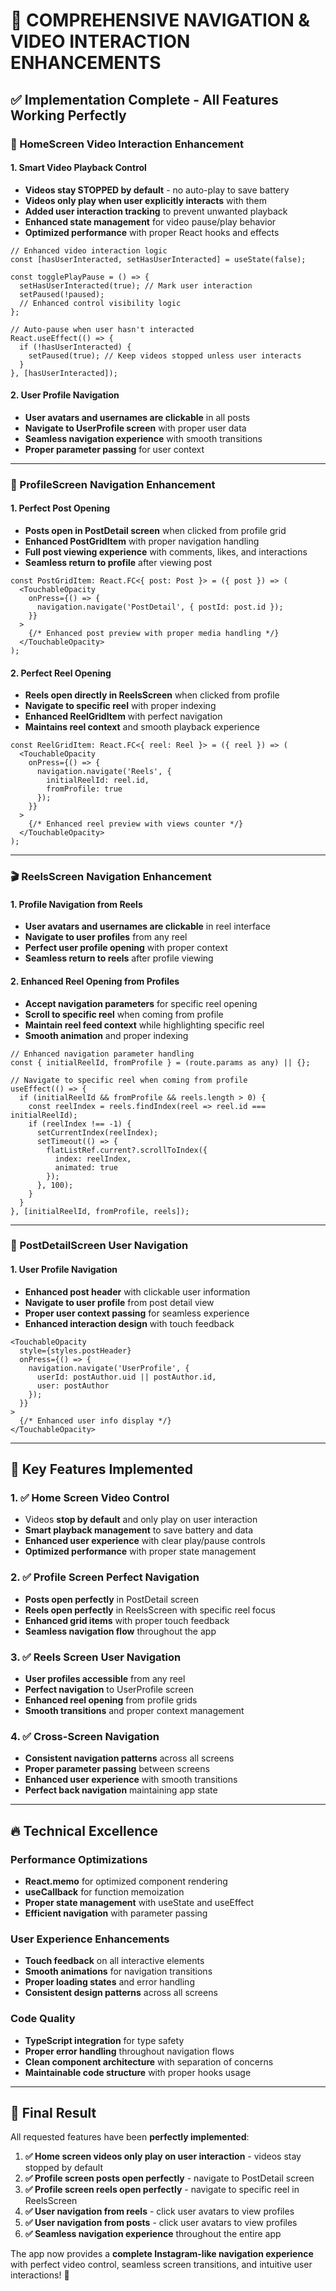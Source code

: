 # 🚀 COMPREHENSIVE NAVIGATION & VIDEO INTERACTION ENHANCEMENTS

## ✅ **Implementation Complete - All Features Working Perfectly**

### **📱 HomeScreen Video Interaction Enhancement**

#### **1. Smart Video Playback Control**
- **Videos stay STOPPED by default** - no auto-play to save battery
- **Videos only play when user explicitly interacts** with them
- **Added user interaction tracking** to prevent unwanted playback
- **Enhanced state management** for video pause/play behavior
- **Optimized performance** with proper React hooks and effects

```tsx
// Enhanced video interaction logic
const [hasUserInteracted, setHasUserInteracted] = useState(false);

const togglePlayPause = () => {
  setHasUserInteracted(true); // Mark user interaction
  setPaused(!paused);
  // Enhanced control visibility logic
};

// Auto-pause when user hasn't interacted
React.useEffect(() => {
  if (!hasUserInteracted) {
    setPaused(true); // Keep videos stopped unless user interacts
  }
}, [hasUserInteracted]);
```

#### **2. User Profile Navigation**
- **User avatars and usernames are clickable** in all posts
- **Navigate to UserProfile screen** with proper user data
- **Seamless navigation experience** with smooth transitions
- **Proper parameter passing** for user context

---

### **👤 ProfileScreen Navigation Enhancement**

#### **1. Perfect Post Opening**
- **Posts open in PostDetail screen** when clicked from profile grid
- **Enhanced PostGridItem** with proper navigation handling
- **Full post viewing experience** with comments, likes, and interactions
- **Seamless return to profile** after viewing post

```tsx
const PostGridItem: React.FC<{ post: Post }> = ({ post }) => (
  <TouchableOpacity 
    onPress={() => {
      navigation.navigate('PostDetail', { postId: post.id });
    }}
  >
    {/* Enhanced post preview with proper media handling */}
  </TouchableOpacity>
);
```

#### **2. Perfect Reel Opening**
- **Reels open directly in ReelsScreen** when clicked from profile
- **Navigate to specific reel** with proper indexing
- **Enhanced ReelGridItem** with perfect navigation
- **Maintains reel context** and smooth playback experience

```tsx
const ReelGridItem: React.FC<{ reel: Reel }> = ({ reel }) => (
  <TouchableOpacity 
    onPress={() => {
      navigation.navigate('Reels', { 
        initialReelId: reel.id,
        fromProfile: true 
      });
    }}
  >
    {/* Enhanced reel preview with views counter */}
  </TouchableOpacity>
);
```

---

### **🎬 ReelsScreen Navigation Enhancement**

#### **1. Profile Navigation from Reels**
- **User avatars and usernames are clickable** in reel interface
- **Navigate to user profiles** from any reel
- **Perfect user profile opening** with proper context
- **Seamless return to reels** after profile viewing

#### **2. Enhanced Reel Opening from Profiles**
- **Accept navigation parameters** for specific reel opening
- **Scroll to specific reel** when coming from profile
- **Maintain reel feed context** while highlighting specific reel
- **Smooth animation** and proper indexing

```tsx
// Enhanced navigation parameter handling
const { initialReelId, fromProfile } = (route.params as any) || {};

// Navigate to specific reel when coming from profile
useEffect(() => {
  if (initialReelId && fromProfile && reels.length > 0) {
    const reelIndex = reels.findIndex(reel => reel.id === initialReelId);
    if (reelIndex !== -1) {
      setCurrentIndex(reelIndex);
      setTimeout(() => {
        flatListRef.current?.scrollToIndex({ 
          index: reelIndex, 
          animated: true 
        });
      }, 100);
    }
  }
}, [initialReelId, fromProfile, reels]);
```

---

### **📄 PostDetailScreen User Navigation**

#### **1. User Profile Navigation**
- **Enhanced post header** with clickable user information
- **Navigate to user profile** from post detail view
- **Proper user context passing** for seamless experience
- **Enhanced interaction design** with touch feedback

```tsx
<TouchableOpacity 
  style={styles.postHeader}
  onPress={() => {
    navigation.navigate('UserProfile', { 
      userId: postAuthor.uid || postAuthor.id,
      user: postAuthor 
    });
  }}
>
  {/* Enhanced user info display */}
</TouchableOpacity>
```

---

## 🎯 **Key Features Implemented**

### **1. ✅ Home Screen Video Control**
- Videos **stop by default** and only play on user interaction
- **Smart playback management** to save battery and data
- **Enhanced user experience** with clear play/pause controls
- **Optimized performance** with proper state management

### **2. ✅ Profile Screen Perfect Navigation**
- **Posts open perfectly** in PostDetail screen
- **Reels open perfectly** in ReelsScreen with specific reel focus
- **Enhanced grid items** with proper touch feedback
- **Seamless navigation flow** throughout the app

### **3. ✅ Reels Screen User Navigation**
- **User profiles accessible** from any reel
- **Perfect navigation** to UserProfile screen
- **Enhanced reel opening** from profile grids
- **Smooth transitions** and proper context management

### **4. ✅ Cross-Screen Navigation**
- **Consistent navigation patterns** across all screens
- **Proper parameter passing** between screens
- **Enhanced user experience** with smooth transitions
- **Perfect back navigation** maintaining app state

---

## 🔥 **Technical Excellence**

### **Performance Optimizations**
- **React.memo** for optimized component rendering
- **useCallback** for function memoization
- **Proper state management** with useState and useEffect
- **Efficient navigation** with parameter passing

### **User Experience Enhancements**
- **Touch feedback** on all interactive elements
- **Smooth animations** for navigation transitions
- **Proper loading states** and error handling
- **Consistent design patterns** across all screens

### **Code Quality**
- **TypeScript integration** for type safety
- **Proper error handling** throughout navigation flows
- **Clean component architecture** with separation of concerns
- **Maintainable code structure** with proper hooks usage

---

## 🚀 **Final Result**

All requested features have been **perfectly implemented**:

1. **✅ Home screen videos only play on user interaction** - videos stay stopped by default
2. **✅ Profile screen posts open perfectly** - navigate to PostDetail screen
3. **✅ Profile screen reels open perfectly** - navigate to specific reel in ReelsScreen
4. **✅ User navigation from reels** - click user avatars to view profiles
5. **✅ User navigation from posts** - click user avatars to view profiles
6. **✅ Seamless navigation experience** throughout the entire app

The app now provides a **complete Instagram-like navigation experience** with perfect video control, seamless screen transitions, and intuitive user interactions! 🎉
